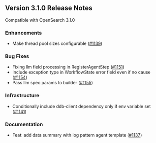 ## Version 3.1.0 Release Notes

Compatible with OpenSearch 3.1.0

### Enhancements
- Make thread pool sizes configurable ([#1139](https://github.com/opensearch-project/flow-framework/issues/1139))

### Bug Fixes
- Fixing llm field processing in RegisterAgentStep ([#1151](https://github.com/opensearch-project/flow-framework/pull/1151))
- Include exception type in WorkflowState error field even if no cause ([#1154](https://github.com/opensearch-project/flow-framework/pull/1154))
- Pass llm spec params to builder ([#1155](https://github.com/opensearch-project/flow-framework/pull/1155))

### Infrastructure
- Conditionally include ddb-client dependency only if env variable set ([#1141](https://github.com/opensearch-project/flow-framework/issues/1141))

### Documentation
- Feat: add data summary with log pattern agent template ([#1137](https://github.com/opensearch-project/flow-framework/pull/1137))
